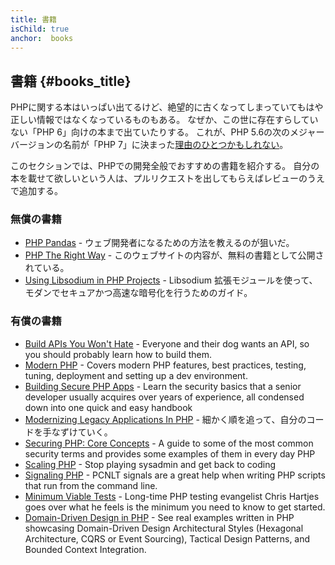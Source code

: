 ```yaml
---
title: 書籍
isChild: true
anchor:  books
---
```


## 書籍 {#books_title}

PHPに関する本はいっぱい出てるけど、絶望的に古くなってしまっていてもはや正しい情報ではなくなっているものもある。
なぜか、この世に存在すらしていない「PHP 6」向けの本まで出ていたりする。
これが、PHP 5.6の次のメジャーバージョンの名前が「PHP 7」に決まった[理由のひとつかもしれない](https://wiki.php.net/rfc/php6)。

このセクションでは、PHPでの開発全般でおすすめの書籍を紹介する。
自分の本を載せて欲しいという人は、プルリクエストを出してもらえばレビューのうえで追加する。

### 無償の書籍

* [PHP Pandas](http://daylerees.com/php-pandas/) - ウェブ開発者になるための方法を教えるのが狙いだ。
* [PHP The Right Way](https://leanpub.com/phptherightway/) - このウェブサイトの内容が、無料の書籍として公開されている。
* [Using Libsodium in PHP Projects](https://paragonie.com/book/pecl-libsodium) - Libsodium 拡張モジュールを使って、
モダンでセキュアかつ高速な暗号化を行うためのガイド。

### 有償の書籍

* [Build APIs You Won't Hate](https://apisyouwonthate.com/) - Everyone and their dog wants an API,
so you should probably learn how to build them.
* [Modern PHP](https://www.oreilly.com/library/view/modern-php/9781491905173/) - Covers modern PHP features, best practices, testing, tuning, deployment and setting up a dev environment.
* [Building Secure PHP Apps](https://leanpub.com/buildingsecurephpapps) - Learn the security basics that a senior
developer usually acquires over years of experience, all condensed down into one quick and easy handbook
* [Modernizing Legacy Applications In PHP](https://leanpub.com/mlaphp) - 細かく順を追って、自分のコードを手なずけていく。
* [Securing PHP: Core Concepts](https://leanpub.com/securingphp-coreconcepts) - A guide to some of the most common
security terms and provides some examples of them in every day PHP
* [Scaling PHP](http://www.scalingphpbook.com/) - Stop playing sysadmin and get back to coding
* [Signaling PHP](https://leanpub.com/signalingphp) - PCNLT signals are a great help when writing PHP scripts that
run from the command line.
* [Minimum Viable Tests](https://leanpub.com/minimumviabletests) - Long-time PHP testing evangelist Chris Hartjes goes over what he feels is the minimum you need to know to get started.
* [Domain-Driven Design in PHP](https://leanpub.com/ddd-in-php) - See real examples written in PHP showcasing Domain-Driven Design Architectural Styles (Hexagonal Architecture, CQRS or Event Sourcing), Tactical Design Patterns, and Bounded Context Integration.
